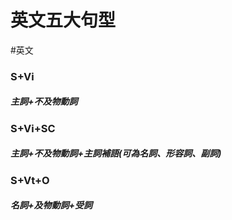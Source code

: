 # 英文五大句型
#英文 

### S+Vi
##### 主詞+不及物動詞

### S+Vi+SC
##### 主詞+不及物動詞+主詞補語(可為名詞、形容詞、副詞)

### S+Vt+O
##### 名詞+及物動詞+受詞

### 